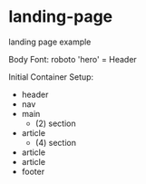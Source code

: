 # landing-page
landing page example

Body Font: roboto
'hero' = Header

Initial Container Setup:
- header
- nav
- main
    - (2) section
- article
    - (4) section
- article
- article
- footer
